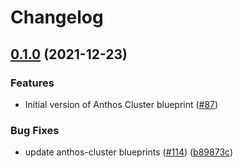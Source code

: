 # Changelog

## [0.1.0](https://www.github.com/GoogleCloudPlatform/blueprints/compare/anthos-cluster-blueprint-v0.0.1...anthos-cluster-blueprint-v0.1.0) (2021-12-23)

### Features

* Initial version of Anthos Cluster blueprint ([#87](https://www.github.com/GoogleCloudPlatform/blueprints/issues/87))

### Bug Fixes

* update anthos-cluster blueprints ([#114](https://www.github.com/GoogleCloudPlatform/blueprints/issues/114)) ([b89873c](https://www.github.com/GoogleCloudPlatform/blueprints/commit/b89873cbf8fce5161687ed5dce78a4e26bc63dc7))
